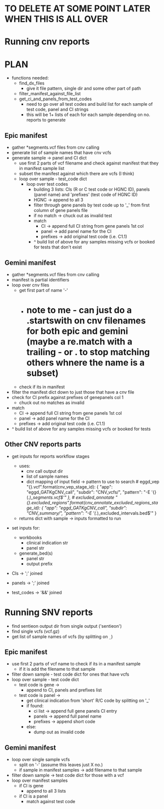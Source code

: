 # TO DELETE AT SOME POINT LATER WHEN THIS IS ALL OVER
# Running cnv reports

# PLAN
- functions needed:
    - find_dx_files
        - give it file pattern, single dir and some other part of path
    - filter_manifest_against_file_list
    - get_ci_and_panels_from_test_codes
        - need to go over all test codes and build list for each sample of test code, panel and CI strings
        - this will be 1+ lists of each for each sample depending on no. reports to generate



## Epic manifest
- gather *segments.vcf files from cnv calling
- generate list of sample names that have cnv vcfs
- generate sample -> panel and CI dict
    - use first 2 parts of vcf filename and check against manifest that they in manifest sample list
    - subset the manifest against which there are vcfs (I think)
    - loop over sample - test_code dict
        - loop over test codes
            - building 3 lists: CIs (R or C test code or HGNC ID), panels (panel name)  and 'prefixes' (test code of HGNC ID)
            - HGNC -> append to all 3
            - filter through gene panels by test code up to '_' from first column of gene panels file
            - if no match -> chuck out as invalid test
            - match
                - CI -> append full CI string from gene panels 1st col
                - panel -> add panel name for the CI
                - prefixes -> add original test code (i.e. C1.1)
            - ^ build list of above for any samples missing vcfs or booked for tests that don't exist

## Gemini manifest
- gather *segments.vcf files from cnv calling
- manifest is partial identifiers
- loop over cnv files
    - get first part of name '-'
        - # note to me - can just do a .startswith on cnv filenames for both epic and gemini (maybe a re.match with a trailing - or . to stop matching others whnere the name is a subset)
    - check if its in manifest
- filter the manifest dict down to just those that have a cnv file
- check for CI prefix against prefixes of genepanels col 1
  - chuck out no matches as invalid
- match
    - CI -> append full CI string from gene panels 1st col
    - panel -> add panel name for the CI
    - prefixes -> add original test code (i.e. C1.1)
- ^ build list of above for any samples missing vcfs or booked for tests 

## Other CNV reports parts
- get inputs for reports workflow stages
    - uses:
        - cnv call output dir
        - list of sample names
        - dict mapping of input field -> pattern to use to search
                # eggd_vep
                "{}.vcf".format(cnv_vep_stage_id): {
                    "app": "eggd_GATKgCNV_call", "subdir": "CNV_vcfs/",
                    "pattern": "-E '{}(.*)_segments.vcf$'"
                },
                # excluded_annotate
                "{}.excluded_regions".format(cnv_annotate_excluded_regions_stage_id): {
                    "app": "eggd_GATKgCNV_call", "subdir": "CNV_summary/",
                    "pattern": "-E '(.*)_excluded_intervals.bed$'"
                }
    - returns dict with sample -> inputs formatted to run
- set inputs for:
    - workbooks
        - clinical indication str
        - panel str
    - generate_bed(s)
        - panel str
        - output prefix

- CIs -> ';' joined
- panels -> ';' joined
- test_codes -> '&&' joined

<!-- ~~~ run ~~~ -->
    


# Running SNV reports


- find sentieon output dir from single output ('sentieon')
- find single vcfs (vcf.gz)
- get list of sample names of vcfs (by splitting on `_`)

## Epic manifest
- use first 2 parts of vcf name to check if its in a manifest sample
    - if it is add the filename to that sample
- filter down sample - test code dict for ones that have vcfs
- loop over sample - test code dict
    - test code is gene ->
        - append to CI, panels and prefixes list
    - test code is panel ->
        - get clinical indication from 'short' R/C code by splitting on '_'
        - if found:
            - ci list -> append full gene panels CI entry
            - panels -> append full panel name
            - prefixes -> append short code
        - else:
            - dump out as invalid code

## Gemini manifest
- loop over single sample vcfs
    - split on '-' (assume this leaves just X no.)
    - if sample in manifest samples -> add filename to that sample
- filter down sample -> test code dict for those with a vcf
- loop over manifest samples
    - if CI is gene
        - append to all 3 lists
    - if CI is a panel
        - match against test code
    